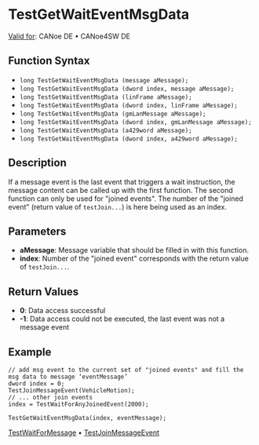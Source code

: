 # TestGetWaitEventMsgData

[Valid for](../../../Shared/FeatureAvailability.md): CANoe DE • CANoe4SW DE

## Function Syntax

- `long TestGetWaitEventMsgData (message aMessage);`
- `long TestGetWaitEventMsgData (dword index, message aMessage);`
- `long TestGetWaitEventMsgData (linFrame aMessage);`
- `long TestGetWaitEventMsgData (dword index, linFrame aMessage);`
- `long TestGetWaitEventMsgData (gmLanMessage aMessage);`
- `long TestGetWaitEventMsgData (dword index, gmLanMessage aMessage);`
- `long TestGetWaitEventMsgData (a429word aMessage);`
- `long TestGetWaitEventMsgData (dword index, a429word aMessage);`

## Description

If a message event is the last event that triggers a wait instruction, the message content can be called up with the first function. The second function can only be used for "joined events". The number of the "joined event" (return value of `testJoin...`) is here being used as an index.

## Parameters

- **aMessage**: Message variable that should be filled in with this function.
- **index**: Number of the "joined event" corresponds with the return value of `testJoin...`.

## Return Values

- **0**: Data access successful
- **-1**: Data access could not be executed, the last event was not a message event

## Example

```plaintext
// add msg event to the current set of "joined events" and fill the msg data to message ‘eventMessage’
dword index = 0;
TestJoinMessageEvent(VehicleMotion);
// ... other join events
index = TestWaitForAnyJoinedEvent(2000);

TestGetWaitEventMsgData(index, eventMessage);
```

[TestWaitForMessage](CAPLfunctionTestWaitForMessage.md) • [TestJoinMessageEvent](CAPLfunctionTestJoinMessageEvent.md)

